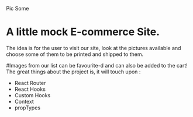 Pic Some

# A little mock E-commerce Site.
The idea is for the user to visit our site, look at the pictures available and choose some of them to be printed and shipped to them.

#Images from our list can be favourite-d and can also be added to the cart!
The great things about the project is, it will touch upon :
* React Router
* React Hooks
* Custom Hooks
* Context
* propTypes